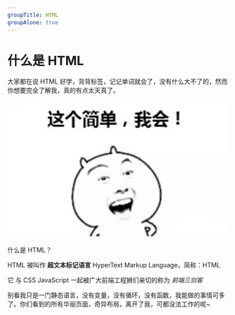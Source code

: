 ```yaml
---
groupTitle: HTML
groupAlone: true
---
```


# 什么是 HTML

大家都在说 HTML 好学，背背标签，记记单词就会了，没有什么大不了的，然而你想要完全了解我，真的有点太天真了。

![](./images/h1.jpg)

什么是 HTML？

HTML 被叫作 **超文本标记语言** HyperText Markup Language，简称：HTML

它 与 CSS JavaScript 一起被广大前端工程狮们亲切的称为 _前端三剑客_

别看我只是一门静态语言，没有变量，没有循环，没有函数，我能做的事情可多了。你们看到的所有华丽页面，奇异布局，离开了我，可都没法工作的呢~

